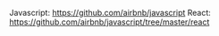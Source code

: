 Javascript: https://github.com/airbnb/javascript
React: https://github.com/airbnb/javascript/tree/master/react